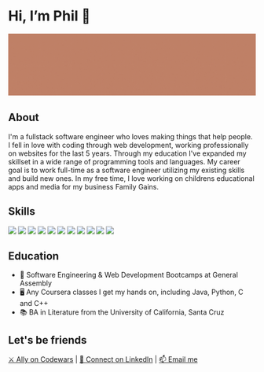 <html>
<head>
</head>
<body>
  <h1>Hi, I’m Phil 👋 </h1>
  <img src="/banner.gif" alt="Image that reads "Phil Garbrecht, Full-Stack Software Engineer">         
  <h2>About</h2>      
  <p>I'm a fullstack software engineer who loves making things that help people. I fell in love with coding through web development, working professionally on websites for the last 5 years. Through my education I've expanded my skillset in a wide range of programming tools and languages. My career goal is to work full-time as a software engineer utilizing my existing skills and build new ones. In my free time, I love working on childrens educational apps and media for my business Family Gains.</p>                                                                                    
  <h2>Skills</h2>
  <img src="https://cdn.jsdelivr.net/gh/devicons/devicon/icons/html5/html5-plain-wordmark.svg" height="25px"/> <img src="https://cdn.jsdelivr.net/gh/devicons/devicon/icons/css3/css3-plain-wordmark.svg" height="25px"/> <img src="https://cdn.jsdelivr.net/gh/devicons/devicon/icons/javascript/javascript-plain.svg" height="25px"/> <img src="https://cdn.jsdelivr.net/gh/devicons/devicon/icons/java/java-plain-wordmark.svg" height="25px"/> <img src="https://cdn.jsdelivr.net/gh/devicons/devicon/icons/python/python-plain-wordmark.svg" height="25px"/> <img src="https://cdn.jsdelivr.net/gh/devicons/devicon/icons/c/c-plain.svg" height="25px"/> <img src="https://cdn.jsdelivr.net/gh/devicons/devicon/icons/cplusplus/cplusplus-plain.svg" height="25px"/> <img src="https://cdn.jsdelivr.net/gh/devicons/devicon/icons/mongodb/mongodb-plain-wordmark.svg" height="25px"/> <img src="https://cdn.jsdelivr.net/gh/devicons/devicon/icons/express/express-original-wordmark.svg" height="25px"/> <img src="https://cdn.jsdelivr.net/gh/devicons/devicon/icons/react/react-original-wordmark.svg" height="25px"/> <img src="https://cdn.jsdelivr.net/gh/devicons/devicon/icons/react/react-original-wordmark.svg" height="25px"/>
                                                                                      
  <h2>Education</h2>                                                                                                                 
  <ul>
<li>🥾 Software Engineering & Web Development Bootcamps at General Assembly</li>
<li>🖥️ Any Coursera classes I get my hands on, including Java, Python, C and C++</li>
<li>📚 BA in Literature from the University of California, Santa Cruz</li>
  </ul>
  <h2>Let's be friends</h2> 
  <a href = "https://www.codewars.com/users/pgarbrecht">⚔️ Ally on Codewars</a> | <a href = "https://www.linkedin.com/in/philgarbrecht/">🔗 Connect on LinkedIn</a> | <a href = "mailto: philgarbrecht@gmail.com">📫 Email me</a>                                                                                                                                                           
  </body>
</html>
